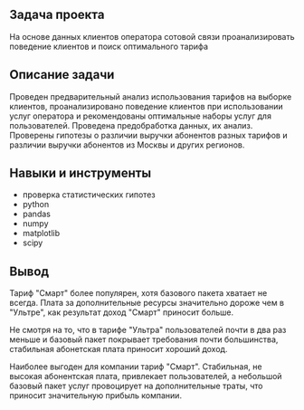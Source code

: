 ## Задача проекта

На основе данных клиентов оператора сотовой связи проанализировать поведение клиентов и поиск оптимального тарифа

## Описание задачи

Проведен предварительный анализ использования тарифов на выборке клиентов,
проанализировано поведение клиентов при использовании услуг оператора и
рекомендованы оптимальные наборы услуг для пользователей. Проведена предобработка
данных, их анализ. Проверены гипотезы о различии выручки абонентов разных тарифов и
различии выручки абонентов из Москвы и других регионов.

## Навыки и инструменты
- проверка статистических гипотез
- python
- pandas
- numpy
- matplotlib
- scipy

## Вывод

Тариф "Смарт" более популярен, хотя базового пакета хватает не всегда. Плата за дополнительные ресурсы значительно дороже чем в "Ультре", как результат доход "Смарт" приносит 
больше.

Не смотря на то, что в тарифе "Ультра" пользователей почти в два раз меньше и базовый пакет покрывает требования почти большинства, стабильная абонетская плата приносит хороший 
доход.

Наиболее выгоден для компании тариф "Смарт". Стабильная, не высокая абонентская плата, привлекает пользователей, а небольшой базовый пакет услуг провоцирует на дополнительные 
траты, что приносит значительную прибыль компании.
